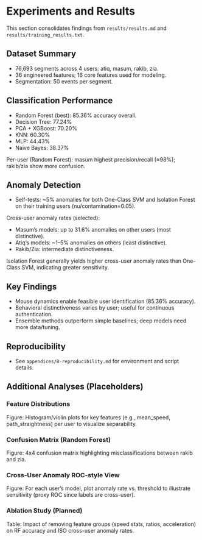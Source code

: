 # Experiments and Results

This section consolidates findings from `results/results.md` and `results/training_results.txt`.

## Dataset Summary

- 76,693 segments across 4 users: atiq, masum, rakib, zia.
- 36 engineered features; 16 core features used for modeling.
- Segmentation: 50 events per segment.

## Classification Performance

- Random Forest (best): 85.36% accuracy overall.
- Decision Tree: 77.24%
- PCA + XGBoost: 70.20%
- KNN: 60.30%
- MLP: 44.43%
- Naive Bayes: 38.37%

Per-user (Random Forest): masum highest precision/recall (≈98%); rakib/zia show more confusion.

## Anomaly Detection

- Self-tests: ~5% anomalies for both One-Class SVM and Isolation Forest on their training users (nu/contamination=0.05).

Cross-user anomaly rates (selected):

- Masum’s models: up to 31.6% anomalies on other users (most distinctive).
- Atiq’s models: ~1–5% anomalies on others (least distinctive).
- Rakib/Zia: intermediate distinctiveness.

Isolation Forest generally yields higher cross-user anomaly rates than One-Class SVM, indicating greater sensitivity.

## Key Findings

- Mouse dynamics enable feasible user identification (85.36% accuracy).
- Behavioral distinctiveness varies by user; useful for continuous authentication.
- Ensemble methods outperform simple baselines; deep models need more data/tuning.

## Reproducibility

- See `appendices/B-reproducibility.md` for environment and script details.

## Additional Analyses (Placeholders)

### Feature Distributions

Figure: Histogram/violin plots for key features (e.g., mean_speed, path_straightness) per user to visualize separability.

### Confusion Matrix (Random Forest)

Figure: 4x4 confusion matrix highlighting misclassifications between rakib and zia.

### Cross-User Anomaly ROC-style View

Figure: For each user’s model, plot anomaly rate vs. threshold to illustrate sensitivity (proxy ROC since labels are cross-user).

### Ablation Study (Planned)

Table: Impact of removing feature groups (speed stats, ratios, acceleration) on RF accuracy and ISO cross-user anomaly rates.
